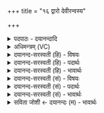 +++
title = "१६ द्वारो देवीरन्वस्य"

+++
<details><summary>पदपाठः - दयानन्दादि</summary>

द्वारः॑। दे॒वीः। अनु॑। अ॒स्य॒। विश्वे॑। व्र॒ता। द॒द॒न्ते॒। अ॒ग्नेः। उ॒रु॒व्यच॑स॒ इत्यु॑रु॒ऽव्यच॑सः। धाम्ना॑। पत्य॑मानाः। १६।
</details>

<details><summary>अधिमन्त्रम् (VC)</summary>

- देव्यो देवताः
- अग्निर्ऋषिः
- निचृदुष्णिक्
- ऋषभः
</details>

<details><summary>दयानन्द-सरस्वती (हि) - विषयः</summary>

फिर उसी विषय को अगले मन्त्र में कहा है ॥
</details>

<details><summary>दयानन्द-सरस्वती (हि) - पदार्थः</summary>

पदार्थान्वयभाषाः -  जो (विश्वे) सब (पत्यमानाः) मालिकपन करते हुए विद्वान् (उरुव्यचसः) बहुतों में व्यापक (अस्य) इस (अग्नेः) अग्नि के (धाम्ना) स्थान से (देवी) प्रकाशित (द्वारः) द्वारों तथा (व्रता) सत्यभाषणादि व्रतों का (अनु, ददन्ते) अनुकूल उपदेश देते हैं, वे सुन्दर ऐश्वर्यवाले होते हैं ॥१६ ॥
</details>

<details><summary>दयानन्द-सरस्वती (हि) - भावार्थः</summary>

भावार्थभाषाः -  जो लोग अग्नि की विद्या के द्वारों को जानते हैं, वे सत्य आचरण करते हुए अति आनन्दित होते हैं ॥१६ ॥
</details>

<details><summary>दयानन्द-सरस्वती (सं) - विषयः</summary>

पुनस्तमेव विषयमाह ॥
</details>

<details><summary>दयानन्द-सरस्वती (सं) - पदार्थः</summary>

पदार्थान्वयभाषाः -  ये विश्वे पत्यमाना उरुव्यचसोऽस्याग्नेर्धाम्ना देवीर्द्वारो व्रताऽनु ददन्ते, ते स्वैश्वर्या जायन्ते ॥१६ ॥
</details>

<details><summary>दयानन्द-सरस्वती (सं) - भावार्थः</summary>

भावार्थभाषाः -  येऽग्निविद्याया द्वाराणि जानन्ति ते सत्याचाराः सन्तोऽनुमोदन्ते ॥१६ ॥
</details>

<details><summary>सविता जोशी ← दयानन्दः (म) - भावार्थः</summary>

भावार्थभाषाः -  जे लोक अग्निविद्येचे प्रवेशद्वार जाणतात ते सत्याचरण करून आनंदात राहतात.
</details>